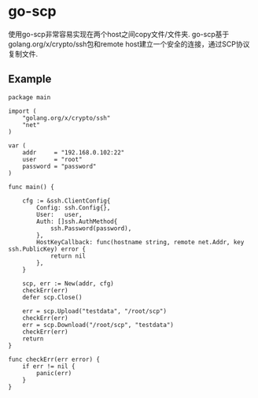 # go-scp

使用go-scp非常容易实现在两个host之间copy文件/文件夹.
go-scp基于golang.org/x/crypto/ssh包和remote host建立一个安全的连接，通过SCP协议复制文件.

## Example

```golang
package main

import (
	"golang.org/x/crypto/ssh"
	"net"
)

var (
	addr     = "192.168.0.102:22"
	user     = "root"
	password = "password"
)

func main() {

	cfg := &ssh.ClientConfig{
		Config: ssh.Config{},
		User:   user,
		Auth: []ssh.AuthMethod{
			ssh.Password(password),
		},
		HostKeyCallback: func(hostname string, remote net.Addr, key ssh.PublicKey) error {
			return nil
		},
	}

	scp, err := New(addr, cfg)
	checkErr(err)
	defer scp.Close()

	err = scp.Upload("testdata", "/root/scp")
	checkErr(err)
	err = scp.Download("/root/scp", "testdata")
	checkErr(err)
	return
}

func checkErr(err error) {
	if err != nil {
		panic(err)
	}
}
```